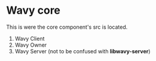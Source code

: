 # Wavy core

This is were the core component's src is located.

1. Wavy Client
2. Wavy Owner
3. Wavy Server (not to be confused with **libwavy-server**)
